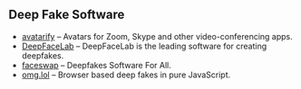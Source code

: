 ## Deep Fake Software

  * [avatarify](https://github.com/alievk/avatarify) – Avatars for Zoom, Skype and other video-conferencing apps.
  * [DeepFaceLab](https://github.com/iperov/DeepFaceLab) – DeepFaceLab is the leading software for creating deepfakes.
  * [faceswap](https://github.com/deepfakes/faceswap) – Deepfakes Software For All.
  * [omg.lol](https://filter.mot.omg.lol/) – Browser based deep fakes in pure JavaScript.
